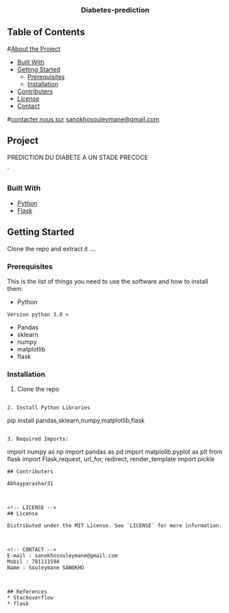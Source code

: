 <br />
<p align="center">
  
   
</p>
  <h3 align="center">Diabetes-prediction</h3>

  




<!-- TABLE OF CONTENTS -->
## Table of Contents

#[About the Project](#about-the-project)
  * [Built With](#built-with)
  * [Getting Started](#getting-started)
    * [Prerequisites](#prerequisites)
    * [Installation](#installation)
  * [Contributers](#contributers)
  * [License](#license)
  * [Contact](#contact)


#[contacter nous sur](#)
[sanokhosouleymane@gmail.com](#Email)


<!-- ABOUT THE PROJECT -->
## Project
PREDICTION DU DIABETE A UN STADE PRECOCE


`

### Built With

* [Python](python)
* [Flask](flask)



<!-- GETTING STARTED -->
## Getting Started

Clone the repo and extract it ....

### Prerequisites

This is the list of things you need to use the software and how to install them.
* Python
```
Version python 3.8 <
```
* Pandas
* sklearn
* numpy
* matplotlib
* flask

### Installation
 
1. Clone the repo
```

2. Install Python Libraries
```
pip install pandas,sklearn,numpy,matplotlib,flask

```

3. Required Imports:
```
import numpy as np
import pandas as pd
import matplolib.pyplot as plt
from flask import Flask,request, url_for, redirect, render_template
import pickle
```
## Contributers

Abhayparashar31



<!-- LICENSE -->
## License

Distributed under the MIT License. See `LICENSE` for more information.



<!-- CONTACT -->
E-mail : sanokhosouleymane@gmail.com
Mobil : 781111594
Name : Souleymane SANOKHO



## References
* Stackoverflow
* flask

